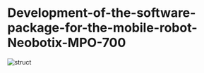 # Development-of-the-software-package-for-the-mobile-robot-Neobotix-MPO-700
![struct](https://user-images.githubusercontent.com/79206625/125451306-4bd4081c-1886-4f53-932d-cf742ad3742d.PNG)

